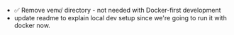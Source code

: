 - ✅ Remove venv/ directory - not needed with Docker-first development
- update readme to explain local dev setup since we're going to run it with docker now.
